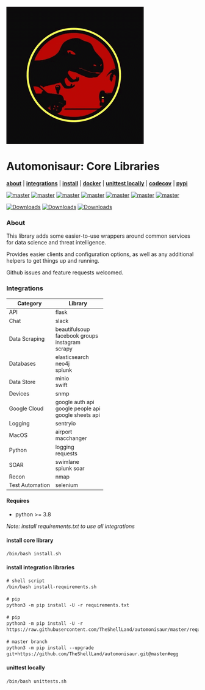 ![](https://github.com/TheShellLand/automonisaur/raw/master/docs/images/sauruspark.gif)

# Automonisaur: Core Libraries

**[about](#about)** |
**[integrations](#integrations)** |
**[install](#install)** |
**[docker](docker)** |
**[unittest locally](#unittest-locally)** |
**[codecov](https://codecov.io/gh/TheShellLand/automonisaur)** |
**[pypi](https://pypi.org/project/automonisaur/)**

[![master](https://github.com/TheShellLand/automonisaur/actions/workflows/ci.yml/badge.svg)](https://github.com/TheShellLand/automonisaur/actions/workflows/ci.yml)
[![master](https://github.com/TheShellLand/automonisaur/actions/workflows/python312.yml/badge.svg)](https://github.com/TheShellLand/automonisaur/actions/workflows/python312.yml)
[![master](https://github.com/TheShellLand/automonisaur/actions/workflows/python311.yml/badge.svg)](https://github.com/TheShellLand/automonisaur/actions/workflows/python311.yml)
[![master](https://github.com/TheShellLand/automonisaur/actions/workflows/python310.yml/badge.svg)](https://github.com/TheShellLand/automonisaur/actions/workflows/python310.yml)
[![master](https://github.com/TheShellLand/automonisaur/actions/workflows/python39.yml/badge.svg)](https://github.com/TheShellLand/automonisaur/actions/workflows/python39.yml)
[![master](https://github.com/TheShellLand/automonisaur/actions/workflows/python38.yml/badge.svg)](https://github.com/TheShellLand/automonisaur/actions/workflows/python38.yml)
[![master](https://github.com/TheShellLand/automonisaur/actions/workflows/python37.yml/badge.svg)](https://github.com/TheShellLand/automonisaur/actions/workflows/python37.yml)

[![Downloads](https://static.pepy.tech/badge/automonisaur)](https://pepy.tech/project/automonisaur)
[![Downloads](https://static.pepy.tech/badge/automonisaur/month)](https://pepy.tech/project/automonisaur)
[![Downloads](https://static.pepy.tech/badge/automonisaur/week)](https://pepy.tech/project/automonisaur)

[//]: # ([![codecov]&#40;https://codecov.io/gh/TheShellLand/automonisaur/branch/master/graph/badge.svg&#41;]&#40;https://codecov.io/gh/TheShellLand/automonisaur&#41;)

### About

This library adds some easier-to-use wrappers around common services for data
science and threat intelligence.

Provides easier clients and configuration options, as well as any additional
helpers to get things up and running.

Github issues and feature requests welcomed.

### Integrations

| Category        | Library                                                     |
|-----------------|-------------------------------------------------------------|
| API             | flask                                                       |
| Chat            | slack                                                       |
| Data Scraping   | beautifulsoup<br/>facebook groups<br/>instagram<br/>scrapy  |
| Databases       | elasticsearch<br/>neo4j<br/>splunk                          |
| Data Store      | minio<br/>swift                                             |
| Devices         | snmp                                                        |
| Google Cloud    | google auth api<br/>google people api<br/>google sheets api |
| Logging         | sentryio                                                    |
| MacOS           | airport<br/>macchanger                                      |
| Python          | logging<br/>requests                                        |
| SOAR            | swimlane<br/>splunk soar                                    |
| Recon           | nmap                                                        |
| Test Automation | selenium                                                    |

#### Requires

- python >= 3.8

_Note: install requirements.txt to use all integrations_

#### install core library

```shell script
/bin/bash install.sh
```

#### install integration libraries

```shell script
# shell script
/bin/bash install-requirements.sh

# pip
python3 -m pip install -U -r requirements.txt

# pip 
python3 -m pip install -U -r https://raw.githubusercontent.com/TheShellLand/automonisaur/master/requirements.txt

# master branch 
python3 -m pip install --upgrade git+https://github.com/TheShellLand/automonisaur.git@master#egg
```

#### unittest locally

```shell script
/bin/bash unittests.sh
```
